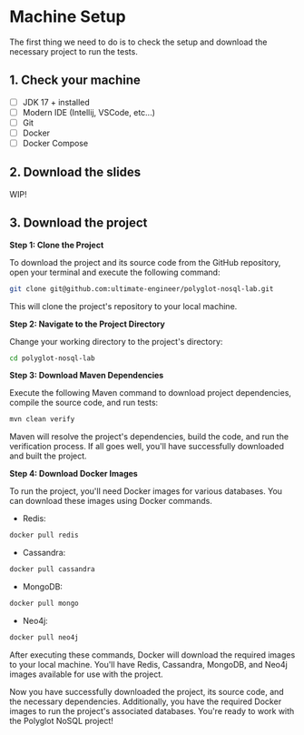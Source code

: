 # Machine Setup

The first thing we need to do is to check the setup and download the necessary project to run the tests.

## 1. Check your machine

- [ ] JDK 17 + installed
- [ ] Modern IDE (Intellij, VSCode, etc...)
- [ ] Git
- [ ] Docker
- [ ] Docker Compose

## 2. Download the slides

WIP!

## 3. Download the project


**Step 1: Clone the Project**

To download the project and its source code from the GitHub repository, open your terminal and execute the following command:

```bash
git clone git@github.com:ultimate-engineer/polyglot-nosql-lab.git
```

This will clone the project's repository to your local machine.

**Step 2: Navigate to the Project Directory**

Change your working directory to the project's directory:

```bash
cd polyglot-nosql-lab
```

**Step 3: Download Maven Dependencies**

Execute the following Maven command to download project dependencies, compile the source code, and run tests:

```bash
mvn clean verify
```

Maven will resolve the project's dependencies, build the code, and run the verification process. If all goes well, you'll have successfully downloaded and built the project.

**Step 4: Download Docker Images**

To run the project, you'll need Docker images for various databases. You can download these images using Docker commands.

- Redis:

```bash
docker pull redis
```

- Cassandra:

```bash
docker pull cassandra
```

- MongoDB:

```bash
docker pull mongo
```

- Neo4j:

```bash
docker pull neo4j
```

After executing these commands, Docker will download the required images to your local machine. You'll have Redis, Cassandra, MongoDB, and Neo4j images available for use with the project.

Now you have successfully downloaded the project, its source code, and the necessary dependencies. Additionally, you have the required Docker images to run the project's associated databases. You're ready to work with the Polyglot NoSQL project!